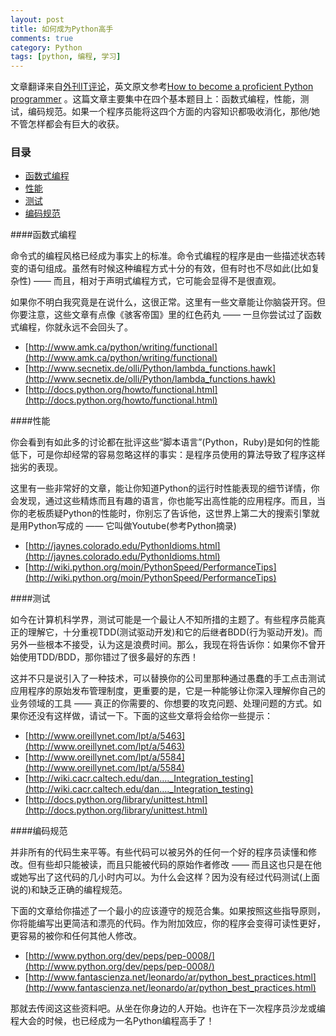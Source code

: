 ```yaml
---
layout: post
title: 如何成为Python高手
comments: true
category: Python
tags: [python, 编程, 学习]
---
```


文章翻译来自[外刊IT评论](http://www.aqee.net/how-to-become-a-proficient-python-programmer/)，英文原文参考[How to become a proficient Python programmer](http://blog.dispatched.ch/2011/06/12/how-to-become-a-proficient-python-programmer/) 。这篇文章主要集中在四个基本题目上：函数式编程，性能，测试，编码规范。如果一个程序员能将这四个方面的内容知识都吸收消化，那他/她不管怎样都会有巨大的收获。

<!-- more -->

### 目录

- [函数式编程](#函数式编程)
- [性能](#性能)
- [测试](#测试)
- [编码规范](#编码规范)

<a name="函数式编程"/>

####函数式编程

命令式的编程风格已经成为事实上的标准。命令式编程的程序是由一些描述状态转变的语句组成。虽然有时候这种编程方式十分的有效，但有时也不尽如此(比如复杂性) —— 而且，相对于声明式编程方式，它可能会显得不是很直观。

如果你不明白我究竟是在说什么，这很正常。这里有一些文章能让你脑袋开窍。但你要注意，这些文章有点像《骇客帝国》里的红色药丸 —— 一旦你尝试过了函数式编程，你就永远不会回头了。

- [http://www.amk.ca/python/writing/functional](http://www.amk.ca/python/writing/functional)
- [http://www.secnetix.de/olli/Python/lambda_functions.hawk](http://www.secnetix.de/olli/Python/lambda_functions.hawk)
- [http://docs.python.org/howto/functional.html](http://docs.python.org/howto/functional.html)

<a name="性能"/>

####性能

你会看到有如此多的讨论都在批评这些“脚本语言”(Python，Ruby)是如何的性能低下，可是你却经常的容易忽略这样的事实：是程序员使用的算法导致了程序这样拙劣的表现。

这里有一些非常好的文章，能让你知道Python的运行时性能表现的细节详情，你会发现，通过这些精炼而且有趣的语言，你也能写出高性能的应用程序。而且，当你的老板质疑Python的性能时，你别忘了告诉他，这世界上第二大的搜索引擎就是用Python写成的 —— 它叫做Youtube(参考Python摘录)

- [http://jaynes.colorado.edu/PythonIdioms.html](http://jaynes.colorado.edu/PythonIdioms.html)
- [http://wiki.python.org/moin/PythonSpeed/PerformanceTips](http://wiki.python.org/moin/PythonSpeed/PerformanceTips)

<a name="测试"/>

####测试

如今在计算机科学界，测试可能是一个最让人不知所措的主题了。有些程序员能真正的理解它，十分重视TDD(测试驱动开发)和它的后继者BDD(行为驱动开发)。而另外一些根本不接受，认为这是浪费时间。那么，我现在将告诉你：如果你不曾开始使用TDD/BDD，那你错过了很多最好的东西！

这并不只是说引入了一种技术，可以替换你的公司里那种通过愚蠢的手工点击测试应用程序的原始发布管理制度，更重要的是，它是一种能够让你深入理解你自己的业务领域的工具 —— 真正的你需要的、你想要的攻克问题、处理问题的方式。如果你还没有这样做，请试一下。下面的这些文章将会给你一些提示：

- [http://www.oreillynet.com/lpt/a/5463](http://www.oreillynet.com/lpt/a/5463)
- [http://www.oreillynet.com/lpt/a/5584](http://www.oreillynet.com/lpt/a/5584)
- [http://wiki.cacr.caltech.edu/dan…._Integration_testing](http://wiki.cacr.caltech.edu/dan…._Integration_testing)
- [http://docs.python.org/library/unittest.html](http://docs.python.org/library/unittest.html)

<a name="编码规范"/>

####编码规范

并非所有的代码生来平等。有些代码可以被另外的任何一个好的程序员读懂和修改。但有些却只能被读，而且只能被代码的原始作者修改 —— 而且这也只是在他或她写出了这代码的几小时内可以。为什么会这样？因为没有经过代码测试(上面说的)和缺乏正确的编程规范。

下面的文章给你描述了一个最小的应该遵守的规范合集。如果按照这些指导原则，你将能编写出更简洁和漂亮的代码。作为附加效应，你的程序会变得可读性更好，更容易的被你和任何其他人修改。

- [http://www.python.org/dev/peps/pep-0008/](http://www.python.org/dev/peps/pep-0008/)
- [http://www.fantascienza.net/leonardo/ar/python_best_practices.html](http://www.fantascienza.net/leonardo/ar/python_best_practices.html)

那就去传阅这这些资料吧。从坐在你身边的人开始。也许在下一次程序员沙龙或编程大会的时候，也已经成为一名Python编程高手了！
